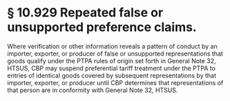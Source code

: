 # § 10.929   Repeated false or unsupported preference claims.

Where verification or other information reveals a pattern of conduct by an importer, exporter, or producer of false or unsupported representations that goods qualify under the PTPA rules of origin set forth in General Note 32, HTSUS, CBP may suspend preferential tariff treatment under the PTPA to entries of identical goods covered by subsequent representations by that importer, exporter, or producer until CBP determines that representations of that person are in conformity with General Note 32, HTSUS.




